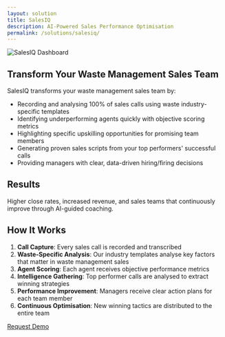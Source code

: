 ```yaml
---
layout: solution
title: SalesIQ
description: AI-Powered Sales Performance Optimisation
permalink: /solutions/salesiq/
---
```


<div class="product-image-container">
  <img src="{{ site.baseurl }}/assets/images/salesiq-product.svg" alt="SalesIQ Dashboard" class="product-image">
</div>

## Transform Your Waste Management Sales Team

SalesIQ transforms your waste management sales team by:

- Recording and analysing 100% of sales calls using waste industry-specific templates
- Identifying underperforming agents quickly with objective scoring metrics
- Highlighting specific upskilling opportunities for promising team members
- Generating proven sales scripts from your top performers' successful calls
- Providing managers with clear, data-driven hiring/firing decisions

## Results

Higher close rates, increased revenue, and sales teams that continuously improve through AI-guided coaching.

## How It Works

1. **Call Capture**: Every sales call is recorded and transcribed
2. **Waste-Specific Analysis**: Our industry templates analyse key factors that matter in waste management sales
3. **Agent Scoring**: Each agent receives objective performance metrics
4. **Intelligence Gathering**: Top performer calls are analysed to extract winning strategies
5. **Performance Improvement**: Managers receive clear action plans for each team member
6. **Continuous Optimisation**: New winning tactics are distributed to the entire team

<div class="cta-container">
    <a href="{{ site.baseurl }}/contact/" class="cta-button">Request Demo</a>
</div> 